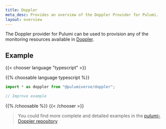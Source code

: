 ```yaml
---
title: Doppler
meta_desc: Provides an overview of the Doppler Provider for Pulumi.
layout: overview
---
```


The Doppler provider for Pulumi can be used to provision any of the monitoring resources available in [Doppler](https://doppler.com/).

## Example

{{< chooser language "typescript" >}}

{{% choosable language typescript %}}

```typescript
import * as doppler from "@pulumiverse/doppler";

// Improve example
```

{{% /choosable %}}
{{< /chooser >}}

> You could find more complete and detailed examples in the [pulumi-Doppler repository](https://github.com/pulumiverse/pulumi-doppler/tree/main/examples)
